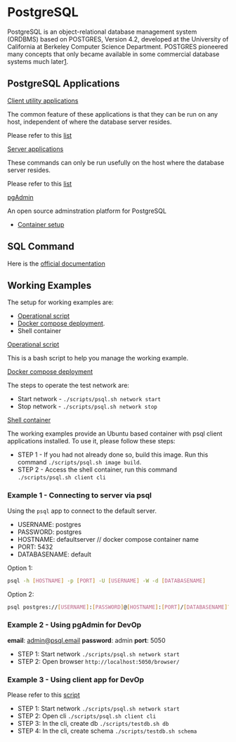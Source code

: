 # PostgreSQL

PostgreSQL is an object-relational database management system (ORDBMS) based on POSTGRES, Version 4.2, developed at the University of California at Berkeley Computer Science Department. POSTGRES pioneered many concepts that only became available in some commercial database systems much later[1](https://www.postgresql.org/docs/current/intro-whatis.html).

## PostgreSQL Applications

<u>Client utility applications</u>

The common feature of these applications is that they can be run on any host, independent of where the database server resides.

Please refer to this [list](https://www.postgresql.org/docs/current/reference-client.html)

<u>Server applications</u>

These commands can only be run usefully on the host where the database server resides.

Please refer to this [list](https://www.postgresql.org/docs/current/reference-server.html)

<u>pgAdmin</u>

An open source adminstration platform for PostgreSQL

* [Container setup](https://www.pgadmin.org/docs/pgadmin4/latest/container_deployment.html)

## SQL Command

Here is the [official documentation](https://www.postgresql.org/docs/current/sql.html)

## Working Examples 

The setup for working examples are:

* [Operational script](../scripts/postgres.sh)
* [Docker compose deployment](../deployment/postgres/docker-compose.yml).
* Shell container

<u>Operational script</U>

This is a bash script to help you manage the working example.

<u>Docker compose deployment</u>

The steps to operate the test network are:

* Start network - `./scripts/psql.sh network start`
* Stop network - `./scripts/psql.sh network stop`

<u>Shell container</u>

The working examples provide an Ubuntu based container with psql client applications installed. To use it, please follow these steps:

* STEP 1 - If you had not already done so, build this image. Run this command `./scripts/psql.sh image build`.
* STEP 2 - Access the shell container, run this command `./scripts/psql.sh client cli`


### Example 1 - Connecting to server via psql

 Using the `psql` app to connect to the default server.

* USERNAME: postgres
* PASSWORD: postgres
* HOSTNAME: defaultserver // docker compose container name
* PORT: 5432
* DATABASENAME: default

Option 1:

```sh
psql -h [HOSTNAME] -p [PORT] -U [USERNAME] -W -d [DATABASENAME]
```

Option 2:

```sh
psql postgres://[USERNAME]:[PASSWORD]@[HOSTNAME]:[PORT]/[DATABASENAME]?sslmode=require
```

### Example 2 - Using pgAdmin for DevOp

**email**: admin@psql.email
**password**: admin
**port**: 5050

* STEP 1: Start network `./scripts/psql.sh network start`
* STEP 2: Open browser `http://localhost:5050/browser/`

### Example 3 - Using client app for DevOp

Please refer to this [script](../db/psql/scripts/testdb.sh)

* STEP 1: Start network `./scripts/psql.sh network start`
* STEP 2: Open cli `./scripts/psql.sh client cli`
* STEP 3: In the cli, create db `./scripts/testdb.sh db`
* STEP 4: In the cli, create schema `./scripts/testdb.sh schema` 